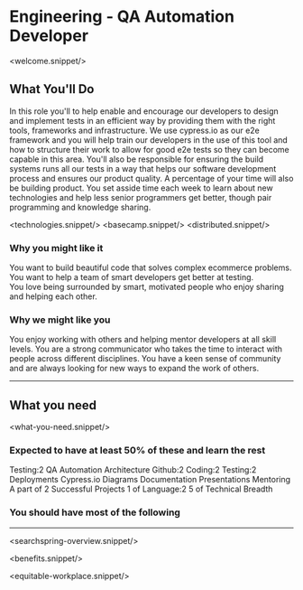 # Engineering - QA Automation Developer

<welcome.snippet/>

## What You'll Do
In this role you'll to help enable and encourage our developers to design and implement tests in an efficient way by providing them with the right tools, frameworks and infrastructure.  We use cypress.io as our e2e framework and you will help train our developers in the use of this tool and how to structure their work to allow for good e2e tests so they can become capable in this area.  You'll also be responsible for ensuring the build systems runs all our tests in a way that helps our software development process and ensures our product quality.
A percentage of your time will also be building product.   You set asside time each week to learn about new technologies and help less senior programmers get better, though pair programming and knowledge sharing.

<technologies.snippet/>
<basecamp.snippet/>
<distributed.snippet/>

### Why you might like it
You want to build beautiful code that solves complex ecommerce problems.  You want to help a team of smart developers get better at testing.  
You love being surrounded by smart, motivated people who enjoy sharing and helping each other.

### Why we might like you
You enjoy working with others and helping mentor developers at all skill levels.  You are a strong communicator who takes the time to interact with people across different disciplines. You have a keen sense of community and are always looking for new ways to expand the work of others.

--------------

## What you need

<what-you-need.snippet/>

### Expected to have at least 50% of these and learn the rest

<skills>
Testing:2
QA Automation
Architecture
Github:2 
Coding:2 
Testing:2
Deployments
Cypress.io
Diagrams 
Documentation 
Presentations 
Mentoring 
A part of 2 Successful Projects
1 of Language:2
5 of Technical Breadth
</skills>

### You should have most of the following
<inherit doc="engineering-developer.md"/>

-----------------

<searchspring-overview.snippet/>

<benefits.snippet/>

<equitable-workplace.snippet/>